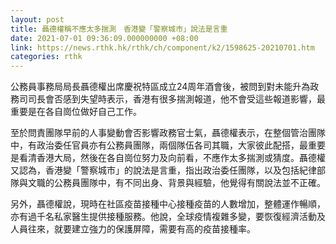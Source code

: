 ```yaml
---
layout: post
title: 聶德權稱不應太多揣測　香港變「警察城市」說法是言重
date: 2021-07-01 09:36:09.000000000 +08:00
link: https://news.rthk.hk/rthk/ch/component/k2/1598625-20210701.htm
categories: rthk
---
```


公務員事務局局長聶德權出席慶祝特區成立24周年酒會後，被問到對未能升為政務司司長會否感到失望時表示，香港有很多揣測報道，他不會受這些報道影響，最重要是在各自崗位做好自己工作。

至於問責團隊早前的人事變動會否影響政務官士氣，聶德權表示，在整個管治團隊中，有政治委任官員亦有公務員團隊，兩個隊伍各司其職，大家彼此配搭，最重要是看清香港大局，然後在各自崗位努力及向前看，不應作太多揣測或猜度。聶德權又認為，香港變「警察城市」的說法是言重，指出政治委任團隊，以及包括紀律部隊與文職的公務員團隊中，有不同出身、背景與經驗，他覺得有關說法並不正確。

另外，聶德權說，現時在社區疫苗接種中心接種疫苗的人數增加，整體運作暢順，亦有過千名私家醫生提供接種服務。他說，全球疫情複雜多變，要恢復經濟活動及人員往來，就要建立強力的保護屏障，需要有高的疫苗接種率。
